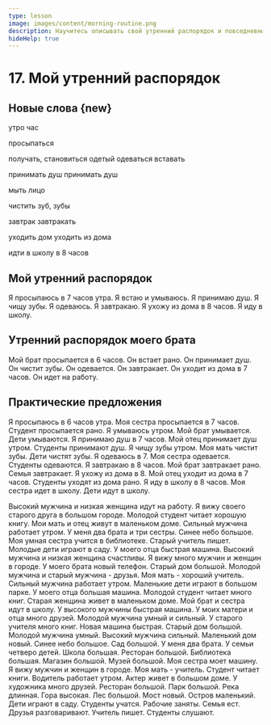 ```yaml
---
type: lesson
image: images/content/morning-routine.png
description: Научитесь описывать свой утренний распорядок и повседневные дела на английском языке
hideHelp: true
---
```


# 17. Мой утренний распорядок

## Новые слова {new}

утро
час

просыпаться

получать, становиться
одетый
одеваться
вставать

принимать
душ
принимать душ

мыть
лицо

чистить
зуб, зубы

завтрак
завтракать

уходить
дом
уходить из дома

идти в школу
в 8 часов

## Мой утренний распорядок

Я просыпаюсь в 7 часов утра.
Я встаю и умываюсь.
Я принимаю душ.
Я чищу зубы.
Я одеваюсь.
Я завтракаю.
Я ухожу из дома в 8 часов.
Я иду в школу.

## Утренний распорядок моего брата

Мой брат просыпается в 6 часов.
Он встает рано.
Он принимает душ.
Он чистит зубы.
Он одевается.
Он завтракает.
Он уходит из дома в 7 часов.
Он идет на работу.

## Практические предложения

Я просыпаюсь в 6 часов утра.
Моя сестра просыпается в 7 часов.
Студент просыпается рано.
Я умываюсь утром.
Мой брат умывается.
Дети умываются.
Я принимаю душ в 7 часов.
Мой отец принимает душ утром.
Студенты принимают душ.
Я чищу зубы утром.
Моя мать чистит зубы.
Дети чистят зубы.
Я одеваюсь в 7.
Моя сестра одевается.
Студенты одеваются.
Я завтракаю в 8 часов.
Мой брат завтракает рано.
Семья завтракает.
Я ухожу из дома в 8.
Мой отец уходит из дома в 7 часов.
Студенты уходят из дома рано.
Я иду в школу в 8 часов.
Моя сестра идет в школу.
Дети идут в школу.

Высокий мужчина и низкая женщина идут на работу.
Я вижу своего старого друга в большом городе.
Молодой студент читает хорошую книгу.
Мои мать и отец живут в маленьком доме.
Сильный мужчина работает утром.
У меня два брата и три сестры.
Синее небо большое.
Моя умная сестра учится в библиотеке.
Старый учитель пишет.
Молодые дети играют в саду.
У моего отца быстрая машина.
Высокий мужчина и низкая женщина счастливы.
Я вижу много мужчин и женщин в городе.
У моего брата новый телефон.
Старый дом большой.
Молодой мужчина и старый мужчина - друзья.
Моя мать - хороший учитель.
Сильный мужчина работает утром.
Маленькие дети играют в большом парке.
У моего отца большая машина.
Молодой студент читает много книг.
Старая женщина живет в маленьком доме.
Мой брат и сестра идут в школу.
У высокого мужчины быстрая машина.
У моих матери и отца много друзей.
Молодой мужчина умный и сильный.
У старого учителя много книг.
Новая машина быстрая.
Старый дом большой.
Молодой мужчина умный.
Высокий мужчина сильный.
Маленький дом новый.
Синее небо большое.
Сад большой.
У меня два брата.
У семьи четверо детей.
Школа большая.
Ресторан большой.
Библиотека большая.
Магазин большой.
Музей большой.
Моя сестра моет машину.
Я вижу мужчин и женщин в городе.
Моя мать - учитель.
Студент читает книги.
Водитель работает утром.
Актер живет в большом доме.
У художника много друзей.
Ресторан большой.
Парк большой.
Река длинная.
Гора высокая.
Лес большой.
Мост новый.
Остров маленький.
Дети играют в саду.
Студенты учатся.
Рабочие заняты.
Семья ест.
Друзья разговаривают.
Учитель пишет.
Студенты слушают.
